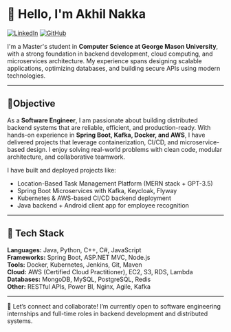 # 👋 Hello, I'm Akhil Nakka

[![LinkedIn](https://img.shields.io/badge/LinkedIn-Connect-blue)](https://www.linkedin.com/in/nakka-akhil-631395182/)
[![GitHub](https://img.shields.io/badge/GitHub-Explore-black)](https://github.com/AKHILNAKKA5)

I'm a Master's student in **Computer Science at George Mason University**, with a strong foundation in backend development, cloud computing, and microservices architecture. My experience spans designing scalable applications, optimizing databases, and building secure APIs using modern technologies.

---

## 🎯Objective

As a **Software Engineer**, I am passionate about building distributed backend systems that are reliable, efficient, and production-ready. With hands-on experience in **Spring Boot, Kafka, Docker, and AWS**, I have delivered projects that leverage containerization, CI/CD, and microservice-based design. I enjoy solving real-world problems with clean code, modular architecture, and collaborative teamwork.

I have built and deployed projects like:

- Location-Based Task Management Platform (MERN stack + GPT-3.5)
- Spring Boot Microservices with Kafka, Keycloak, Flyway
- Kubernetes & AWS-based CI/CD backend deployment
- Java backend + Android client app for employee recognition

---

## 🧰 Tech Stack

**Languages:** Java, Python, C++, C#, JavaScript  
**Frameworks:** Spring Boot, ASP.NET MVC, Node.js  
**Tools:** Docker, Kubernetes, Jenkins, Git, Maven  
**Cloud:** AWS (Certified Cloud Practitioner), EC2, S3, RDS, Lambda  
**Databases:** MongoDB, MySQL, PostgreSQL, Redis  
**Other:** RESTful APIs, Power BI, Nginx, Agile, Kafka  

---

💬 Let’s connect and collaborate! I’m currently open to software engineering internships and full-time roles in backend development and distributed systems.

